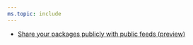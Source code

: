 ```yaml
---
ms.topic: include
---
```


- [Share your packages publicly with public feeds (preview)](#share-your-packages-publicly-with-public-feeds-preview)
